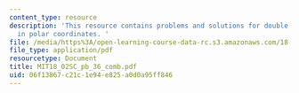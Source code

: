 ```yaml
---
content_type: resource
description: 'This resource contains problems and solutions for double integration
  in polar coordinates. '
file: /media/https%3A/open-learning-course-data-rc.s3.amazonaws.com/18-02sc-multivariable-calculus-fall-2010/06f13867c21c1e94e825a0d0a95ff846_MIT18_02SC_pb_36_comb.pdf
file_type: application/pdf
resourcetype: Document
title: MIT18_02SC_pb_36_comb.pdf
uid: 06f13867-c21c-1e94-e825-a0d0a95ff846
---
```

